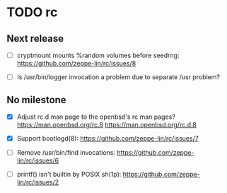 TODO rc
=======


Next release
------------

- [ ] cryptmount mounts %random volumes before seedrng:
  https://github.com/zeppe-lin/rc/issues/8

- [ ] Is /usr/bin/logger invocation a problem due to separate /usr
  problem?


No milestone
------------

- [x] Adjust rc.d man page to the openbsd's rc man pages?
  https://man.openbsd.org/rc.8 https://man.openbsd.org/rc.d.8

- [x] Support bootlogd(8): https://github.com/zeppe-lin/rc/issues/7

- [ ] Remove /usr/bin/find invocations:
  https://github.com/zeppe-lin/rc/issues/6

- [ ] printf() isn't builtin by POSIX sh(1p):
  https://github.com/zeppe-lin/rc/issues/2
